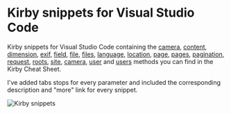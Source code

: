 # Kirby snippets for Visual Studio Code

 Kirby snippets for Visual Studio Code containing the [camera](https://getkirby.com/docs/cheatsheet#camera), [content](https://getkirby.com/docs/cheatsheet#content), [dimension](https://getkirby.com/docs/cheatsheet#dimension), [exif](https://getkirby.com/docs/cheatsheet#exif), [field](https://getkirby.com/docs/cheatsheet#field-methods), [file](https://getkirby.com/docs/cheatsheet#file), [files](https://getkirby.com/docs/cheatsheet#files), [language](https://getkirby.com/docs/cheatsheet#language), [location](https://getkirby.com/docs/cheatsheet#location), [page](https://getkirby.com/docs/cheatsheet#page), [pages](https://getkirby.com/docs/cheatsheet#pages), [pagination](https://getkirby.com/docs/cheatsheet#pagination), [request](https://getkirby.com/docs/cheatsheet#request), [roots](https://getkirby.com/docs/cheatsheet#roots), [site](https://getkirby.com/docs/cheatsheet#site), [camera](https://getkirby.com/docs/cheatsheet#urls), [user](https://getkirby.com/docs/cheatsheet#user) and [users](https://getkirby.com/docs/cheatsheet#users) methods you can find in the Kirby Cheat Sheet.

I've added tabs stops for every parameter and included the corresponding description and "more" link for every snippet.

![Kirby snippets](https://user-images.githubusercontent.com/7975568/38623203-50139c92-3da5-11e8-9b08-adbb26e72bc7.gif)